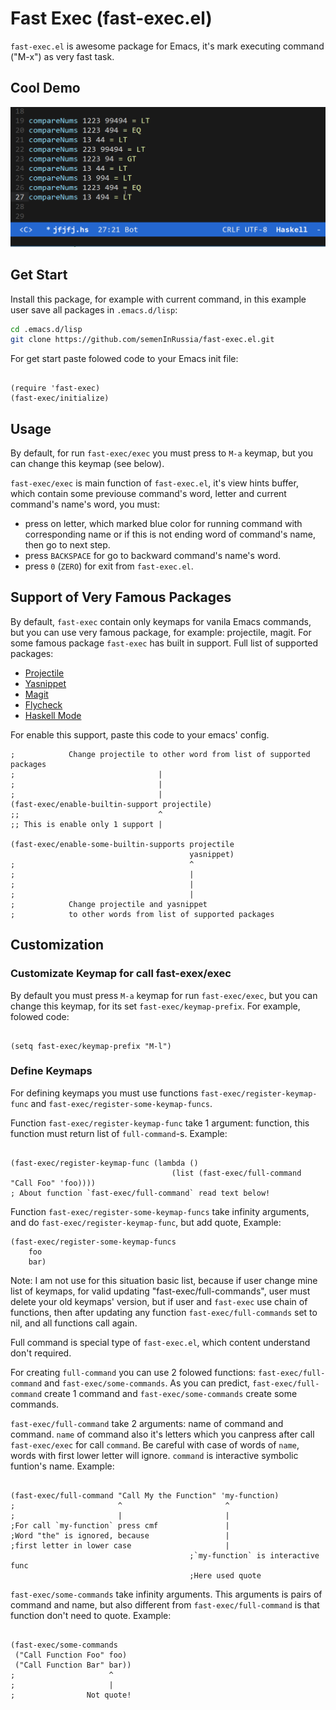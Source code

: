 # Fast Exec (fast-exec.el)
`fast-exec.el` is awesome package for Emacs, it's mark executing command ("M-x") as very fast task.

## Cool Demo

![fast-exec demo](doc/assets/gif/fast-exec-demo.gif)

## Get Start
Install this package, for example with current command, in this example user save all packages in `.emacs.d/lisp`:

```bash
cd .emacs.d/lisp
git clone https://github.com/semenInRussia/fast-exec.el.git
```

For get start paste folowed code to your Emacs init file:

```emacs-lisp

(require 'fast-exec)
(fast-exec/initialize)

```

## Usage

By default, for run `fast-exec/exec` you must press to `M-a` keymap, but you can change this keymap (see below).

`fast-exec/exec` is main function of `fast-exec.el`, it's view hints buffer, which contain some previouse command's word, letter and current command's name's word, you must:

* press on letter, which marked blue color for running command with corresponding name or if this is not ending word of command's name, then go to next step.
* press `BACKSPACE` for go to backward command's name's word.
* press `0` (`ZERO`) for exit from `fast-exec.el`.


## Support of Very Famous Packages

By default, `fast-exec` contain only keymaps for vanila Emacs commands, but you can use very famous package, for example: projectile, magit. For some famous package `fast-exec` has built in support. Full list of supported packages:

* [Projectile](https://github.com/bbatsov/projectile)
* [Yasnippet](https://github.com/joaotavora/yasnippet)
* [Magit](https://github.com/magit/magit)
* [Flycheck](https://www.flycheck.org/)
* [Haskell Mode](https://github.com/haskell/haskell-mode) 

For enable this support, paste this code to your emacs' config.

```emacs-lisp
;            Change projectile to other word from list of supported packages
;                                |
;                                |
;                                |
(fast-exec/enable-builtin-support projectile)
;;                               ^
;; This is enable only 1 support |

(fast-exec/enable-some-builtin-supports projectile
                                        yasnippet)
;                                       ^
;                                       |
;                                       |
;                                       |
;            Change projectile and yasnippet
;            to other words from list of supported packages
```


## Customization

### Customizate Keymap for call fast-exex/exec

By default you must press `M-a` keymap for run `fast-exec/exec`, but you can change this keymap, for its set `fast-exec/keymap-prefix`. For example, folowed code:

```emacs-lisp

(setq fast-exec/keymap-prefix "M-l")

```

### Define Keymaps

For defining keymaps you must use functions `fast-exec/register-keymap-func` and `fast-exec/register-some-keymap-funcs`.

Function `fast-exec/register-keymap-func` take 1 argument: function, this function must return list of `full-command`-s. Example:

```emacs-lisp

(fast-exec/register-keymap-func (lambda ()
                                    (list (fast-exec/full-command "Call Foo" 'foo))))
; About function `fast-exec/full-command` read text below!

```

Function `fast-exec/register-some-keymap-funcs` take infinity arguments, and do `fast-exec/register-keymap-func`, but add quote, Example:

```emacs-lisp
(fast-exec/register-some-keymap-funcs
    foo
    bar)
```


Note: I am not use for this situation basic list, because
if user change mine list of keymaps, for valid updating
"fast-exec/full-commands", user must delete your old keymaps' version,
but if user and `fast-exec` use chain of functions, then after
updating any function `fast-exec/full-commands` set to nil, and all
 functions call again.

Full command is special type of `fast-exec.el`, which content understand don't required.

For creating `full-command` you can use 2 folowed functions: `fast-exec/full-command` and `fast-exec/some-commands`. As you can predict, `fast-exec/full-command` create 1 command and `fast-exec/some-commands` create some commands.

`fast-exec/full-command` take 2 arguments: name of command and command. `name` of command also it's letters which you canpress after call `fast-exec/exec` for call `command`. Be careful with case of words of `name`, words with first lower letter will ignore. `command` is interactive symbolic funtion's name. Example:

```emacs-lisp

(fast-exec/full-command "Call My the Function" 'my-function)
;                       ^                       ^
;                       |                       |
;For call `my-function` press cmf               |
;Word "the" is ignored, because                 |
;first letter in lower case                     |
                                        ;`my-function` is interactive func
                                        ;Here used quote
```

`fast-exec/some-commands` take infinity arguments. This arguments is pairs of command and name, but also different from `fast-exec/full-command` is that function don't need to quote. Example:

```emacs-lisp

(fast-exec/some-commands
 ("Call Function Foo" foo)
 ("Call Function Bar" bar))
;                     ^
;                     |
;                Not quote!

```
